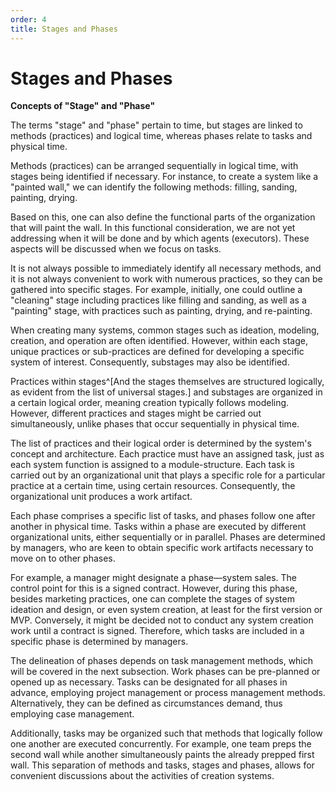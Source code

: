 ```yaml
---
order: 4
title: Stages and Phases
---
```


# Stages and Phases

**Concepts of "Stage" and "Phase"**

The terms "stage" and "phase" pertain to time, but stages are linked to methods (practices) and logical time, whereas phases relate to tasks and physical time.

Methods (practices) can be arranged sequentially in logical time, with stages being identified if necessary. For instance, to create a system like a "painted wall," we can identify the following methods: filling, sanding, painting, drying.

Based on this, one can also define the functional parts of the organization that will paint the wall. In this functional consideration, we are not yet addressing when it will be done and by which agents (executors). These aspects will be discussed when we focus on tasks.

It is not always possible to immediately identify all necessary methods, and it is not always convenient to work with numerous practices, so they can be gathered into specific stages. For example, initially, one could outline a "cleaning" stage including practices like filling and sanding, as well as a "painting" stage, with practices such as painting, drying, and re-painting.

When creating many systems, common stages such as ideation, modeling, creation, and operation are often identified. However, within each stage, unique practices or sub-practices are defined for developing a specific system of interest. Consequently, substages may also be identified.

Practices within stages^[And the stages themselves are structured logically, as evident from the list of universal stages.] and substages are organized in a certain logical order, meaning creation typically follows modeling. However, different practices and stages might be carried out simultaneously, unlike phases that occur sequentially in physical time.

The list of practices and their logical order is determined by the system's concept and architecture. Each practice must have an assigned task, just as each system function is assigned to a module-structure. Each task is carried out by an organizational unit that plays a specific role for a particular practice at a certain time, using certain resources. Consequently, the organizational unit produces a work artifact.

Each phase comprises a specific list of tasks, and phases follow one after another in physical time. Tasks within a phase are executed by different organizational units, either sequentially or in parallel. Phases are determined by managers, who are keen to obtain specific work artifacts necessary to move on to other phases.

For example, a manager might designate a phase—system sales. The control point for this is a signed contract. However, during this phase, besides marketing practices, one can complete the stages of system ideation and design, or even system creation, at least for the first version or MVP. Conversely, it might be decided not to conduct any system creation work until a contract is signed. Therefore, which tasks are included in a specific phase is determined by managers.

The delineation of phases depends on task management methods, which will be covered in the next subsection. Work phases can be pre-planned or opened up as necessary. Tasks can be designated for all phases in advance, employing project management or process management methods. Alternatively, they can be defined as circumstances demand, thus employing case management.

Additionally, tasks may be organized such that methods that logically follow one another are executed concurrently. For example, one team preps the second wall while another simultaneously paints the already prepped first wall. This separation of methods and tasks, stages and phases, allows for convenient discussions about the activities of creation systems.